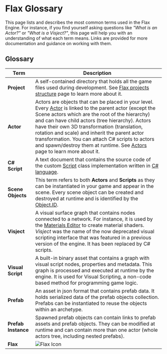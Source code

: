 # Flax Glossary

This page lists and describes the most common terms used in the Flax Engine. For instance, if you find yourself asking questions like *"What is an Actor?"* or *"What is a Visject?"*, this page will help you with an understanding of what each term means. Links are provided for more documentation and guidance on working with them.

## Glossary

| Term | Description |
|--------|--------|
| **Project** | A self-contained directory that holds all the game files used during development. See [Flax projects structure](project-structure.md) page to learn more about it. |
| **Actor** | Actors are objects that can be placed in your level. Every [Actor](https://docs.flaxengine.com/api/FlaxEngine.Actor.html) is linked to the parent actor (except the Scene actors which are the root of the hierarchy) and can have child actors (tree hierarchy). Actors have their own 3D transformation (translation, rotation and scale) and inherit the parent actor transformation. You can attach C# scripts to actors and spawn/destroy them at runtime. See [Actors](scenes/actors.md) page to learn more about it. |
| **C# Script** | A text document that contains the source code of the custom [Script](https://docs.flaxengine.com/api/FlaxEngine.Script.html) class implementation written in [C# language](https://docs.microsoft.com/en-us/dotnet/csharp/programming-guide/). |
| **Scene Objects** | This term refers to both **Actors** and **Scripts** as they can be instantiated in your game and appear in the scene. Every scene object can be created and destroyed at runtime and is identified by the [Object.ID](https://docs.flaxengine.com/api/FlaxEngine.Object.html#FlaxEngine_Object_ID). |
| **Visject** | A visual surface graph that contains nodes connected to a network. For instance, it is used by the [Materials Editor](../graphics/materials/material-editor/index.md) to create material shaders. *Visject* was the name of the now deprecated visual scripting interface that was featured in a previous version of the engine. It has been replaced by C# scripts. |
| **Visual Script** | A built-in binary asset that contains a graph with visual script nodes, properties and metadata. This graph is processed and executed at runtime by the engine. It is used for Visual Scripting, a non-code based method for programming game logic. |
| **Prefab** | An asset in json format that contains prefab data. It holds serialized data of the prefab objects collection. Prefabs can be instantiated to reuse the objects within an archetype. |
| **Prefab Instance** | Spawned prefab objects can contain links to prefab assets and prefab objects. They can be modified at runtime and can contain more than one actor (whole actors tree, including nested prefabs). |
| **Flax** | ![Flax Icon](../../media/Web_Logo_64.png) |



